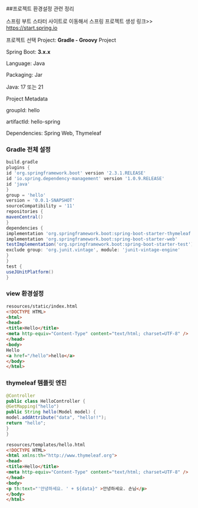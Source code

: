 ##프로젝트 환경설정 관련 정리

스프링 부트 스타터 사이트로 이동해서 스프링 프로젝트 생성 링크>> https://start.spring.io

프로젝트 선택
Project: **Gradle - Groovy** Project

Spring Boot: **3.x.x**

Language: Java

Packaging: Jar

Java: 17 또는 21

Project Metadata

groupId: hello

artifactId: hello-spring

Dependencies: Spring Web, Thymeleaf


### Gradle 전체 설정


```groovy
build.gradle
plugins {
id 'org.springframework.boot' version '2.3.1.RELEASE'
id 'io.spring.dependency-management' version '1.0.9.RELEASE'
id 'java'
}
group = 'hello'
version = '0.0.1-SNAPSHOT'
sourceCompatibility = '11'
repositories {
mavenCentral()
}
dependencies {
implementation 'org.springframework.boot:spring-boot-starter-thymeleaf'
implementation 'org.springframework.boot:spring-boot-starter-web'
testImplementation('org.springframework.boot:spring-boot-starter-test') {
exclude group: 'org.junit.vintage', module: 'junit-vintage-engine'
}
}
test {
useJUnitPlatform()
}
```
### view 환경설정


```html
resources/static/index.html
<!DOCTYPE HTML>
<html>
<head>
<title>Hello</title>
<meta http-equiv="Content-Type" content="text/html; charset=UTF-8" />
</head>
<body>
Hello
<a href="/hello">hello</a>
</body>
</html>
```

### thymeleaf 템플릿 엔진
```java
@Controller
public class HelloController {
@GetMapping("hello")
public String hello(Model model) {
model.addAttribute("data", "hello!!");
return "hello";
}
}
```


```html
resources/templates/hello.html
<!DOCTYPE HTML>
<html xmlns:th="http://www.thymeleaf.org">
<head>
<title>Hello</title>
<meta http-equiv="Content-Type" content="text/html; charset=UTF-8" />
</head>
<body>
<p th:text="'안녕하세요. ' + ${data}" >안녕하세요. 손님</p>
</body>
</html>
```

